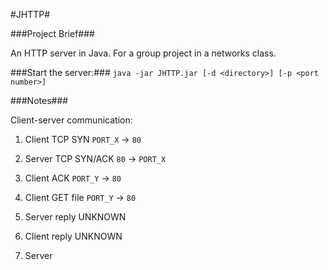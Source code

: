 #JHTTP#

###Project Brief###

An HTTP server in Java. For a group project in a networks class.

###Start the server:###
`java -jar JHTTP.jar [-d <directory>] [-p <port number>]`

###Notes###

Client-server communication:

1. Client TCP SYN `PORT_X` -> `80`

2. Server TCP SYN/ACK `80` -> `PORT_X`

3. Client ACK `PORT_Y` -> `80`

4. Client GET file `PORT_Y` -> `80`

5. Server reply UNKNOWN

6. Client reply UNKNOWN

7. Server 
